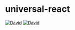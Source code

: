 # universal-react

[![David](https://img.shields.io/david/strongloop/express.svg?maxAge=2592000)](https://github.com/expositor/universal-react)
[![David](https://img.shields.io/david/dev/strongloop/express.svg?maxAge=2592000)](https://github.com/expositor/universal-react)

